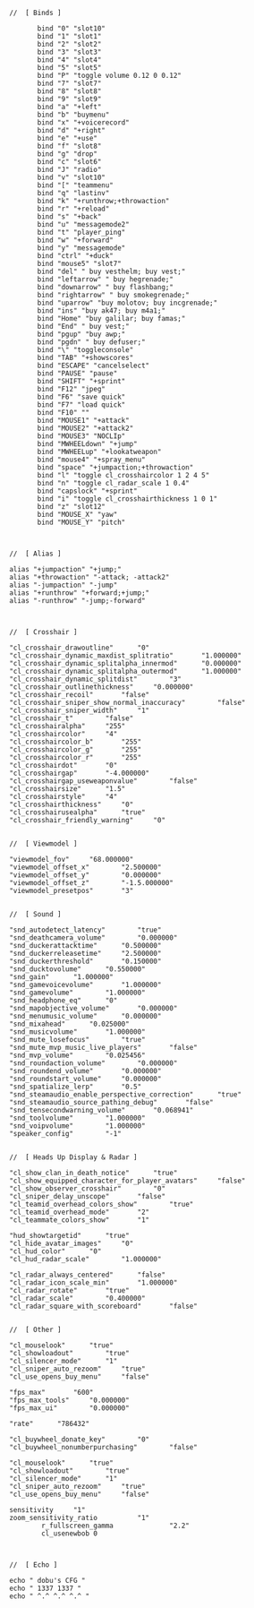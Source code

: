 		
		// 	[ Binds ]		

               bind "0" "slot10"
               bind "1" "slot1"
               bind "2" "slot2"
               bind "3" "slot3"
               bind "4" "slot4"
               bind "5" "slot5"
               bind "P" "toggle volume 0.12 0 0.12"
               bind "7" "slot7"
               bind "8" "slot8"
               bind "9" "slot9"
               bind "a" "+left"
               bind "b" "buymenu"
               bind "x" "+voicerecord"
               bind "d" "+right"
               bind "e" "+use"
               bind "f" "slot8"
               bind "g" "drop"
               bind "c" "slot6"
               bind "J" "radio"
               bind "v" "slot10"
               bind "[" "teammenu"
               bind "q" "lastinv"
               bind "k" "+runthrow;+throwaction"
               bind "r" "+reload"
               bind "s" "+back"
               bind "u" "messagemode2"
               bind "t" "player_ping"
               bind "w" "+forward"
               bind "y" "messagemode"
               bind "ctrl" "+duck"
               bind "mouse5" "slot7"
               bind "del" " buy vesthelm; buy vest;"
               bind "leftarrow" " buy hegrenade;"
               bind "downarrow" " buy flashbang;"
               bind "rightarrow" " buy smokegrenade;"
               bind "uparrow" "buy molotov; buy incgrenade;"
               bind "ins" "buy ak47; buy m4a1;"
               bind "Home" "buy galilar; buy famas;"
               bind "End" " buy vest;"
               bind "pgup" "buy awp;"
               bind "pgdn" " buy defuser;"
               bind "\" "toggleconsole"
               bind "TAB" "+showscores"
               bind "ESCAPE" "cancelselect"
               bind "PAUSE" "pause"
               bind "SHIFT" "+sprint"
               bind "F12" "jpeg"
               bind "F6" "save quick"
               bind "F7" "load quick"
               bind "F10" ""
               bind "MOUSE1" "+attack"
               bind "MOUSE2" "+attack2"
               bind "MOUSE3" "NOCLIp"
               bind "MWHEELdown" "+jump"
               bind "MWHEELup" "+lookatweapon"
               bind "mouse4" "+spray_menu"
               bind "space" "+jumpaction;+throwaction"
               bind "l" "toggle cl_crosshaircolor 1 2 4 5"
               bind "n" "toggle cl_radar_scale 1 0.4" 
               bind "capslock" "+sprint"
               bind "i" "toggle cl_crosshairthickness 1 0 1"
               bind "z" "slot12"
               bind "MOUSE_X" "yaw"
               bind "MOUSE_Y" "pitch"



		// 	[ Alias ]

		alias "+jumpaction" "+jump;"
		alias "+throwaction" "-attack; -attack2"
		alias "-jumpaction" "-jump"
		alias "+runthrow" "+forward;+jump;"
		alias "-runthrow" "-jump;-forward"
               


		//	[ Crosshair ]
	
		"cl_crosshair_drawoutline"		"0"
		"cl_crosshair_dynamic_maxdist_splitratio"		"1.000000"
		"cl_crosshair_dynamic_splitalpha_innermod"		"0.000000"
		"cl_crosshair_dynamic_splitalpha_outermod"		"1.000000"
		"cl_crosshair_dynamic_splitdist"		"3"
		"cl_crosshair_outlinethickness"		"0.000000"
		"cl_crosshair_recoil"		"false"
		"cl_crosshair_sniper_show_normal_inaccuracy"		"false"
		"cl_crosshair_sniper_width"		"1"
		"cl_crosshair_t"		"false"
		"cl_crosshairalpha"		"255"
		"cl_crosshaircolor"		"4"
		"cl_crosshaircolor_b"		"255"
		"cl_crosshaircolor_g"		"255"
		"cl_crosshaircolor_r"		"255"
		"cl_crosshairdot"		"0"
		"cl_crosshairgap"		"-4.000000"
		"cl_crosshairgap_useweaponvalue"		"false"
		"cl_crosshairsize"		"1.5"
		"cl_crosshairstyle"		"4"
		"cl_crosshairthickness"		"0"
		"cl_crosshairusealpha"		"true"
		"cl_crosshair_friendly_warning"		"0"


		//	[ Viewmodel ]

		"viewmodel_fov"		"68.000000"
		"viewmodel_offset_x"		"2.500000"
		"viewmodel_offset_y"		"0.000000"
		"viewmodel_offset_z"		"-1.5.000000"
		"viewmodel_presetpos"		"3"


		//	[ Sound ]
		
		"snd_autodetect_latency"		"true"
		"snd_deathcamera_volume"		"0.000000"
		"snd_duckerattacktime"		"0.500000"
		"snd_duckerreleasetime"		"2.500000"
		"snd_duckerthreshold"		"0.150000"
		"snd_ducktovolume"		"0.550000"
		"snd_gain"		"1.000000"
		"snd_gamevoicevolume"		"1.000000"
		"snd_gamevolume"		"1.000000"
		"snd_headphone_eq"		"0"
		"snd_mapobjective_volume"		"0.000000"
		"snd_menumusic_volume"		"0.000000"
		"snd_mixahead"		"0.025000"
		"snd_musicvolume"		"1.000000"
		"snd_mute_losefocus"		"true"
		"snd_mute_mvp_music_live_players"		"false"
		"snd_mvp_volume"		"0.025456"
		"snd_roundaction_volume"		"0.000000"
		"snd_roundend_volume"		"0.000000"
		"snd_roundstart_volume"		"0.000000"
		"snd_spatialize_lerp"		"0.5"
		"snd_steamaudio_enable_perspective_correction"		"true"
		"snd_steamaudio_source_pathing_debug"		"false"
		"snd_tensecondwarning_volume"		"0.068941"
		"snd_toolvolume"		"1.000000"
		"snd_voipvolume"		"1.000000"
		"speaker_config"		"-1"


		//	[ Heads Up Display & Radar ]
		
		"cl_show_clan_in_death_notice"		"true"
		"cl_show_equipped_character_for_player_avatars"		"false"
		"cl_show_observer_crosshair"		"0"
		"cl_sniper_delay_unscope"		"false"
		"cl_teamid_overhead_colors_show"		"true"
		"cl_teamid_overhead_mode"		"2"
		"cl_teammate_colors_show"		"1"

		"hud_showtargetid"		"true"
		"cl_hide_avatar_images"		"0"
		"cl_hud_color"		"0"
		"cl_hud_radar_scale"		"1.000000"

		"cl_radar_always_centered"		"false"
		"cl_radar_icon_scale_min"		"1.000000"
		"cl_radar_rotate"		"true"
		"cl_radar_scale"		"0.400000"
		"cl_radar_square_with_scoreboard"		"false"


		//	[ Other ]

		"cl_mouselook"		"true"
		"cl_showloadout"		"true"
		"cl_silencer_mode"		"1"
		"cl_sniper_auto_rezoom"		"true"
		"cl_use_opens_buy_menu"		"false"

		"fps_max"		"600"
		"fps_max_tools"		"0.000000"
		"fps_max_ui"		"0.000000"

		"rate"		"786432"

		"cl_buywheel_donate_key"		"0"
		"cl_buywheel_nonumberpurchasing"		"false"

		"cl_mouselook"		"true"
		"cl_showloadout"		"true"
		"cl_silencer_mode"		"1"
		"cl_sniper_auto_rezoom"		"true"
		"cl_use_opens_buy_menu"		"false"

		sensitivity		"1"
		zoom_sensitivity_ratio 			"1"
                r_fullscreen_gamma              "2.2"
                cl_usenewbob 0



		//	[ Echo ]
		
		echo " dobu's CFG "
		echo " 1337 1337 "
		echo " ^.^ ^.^ ^.^ "
